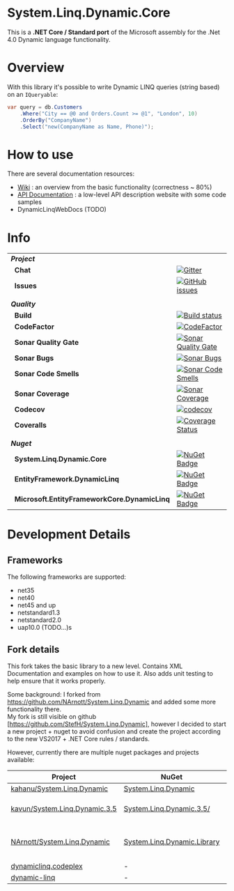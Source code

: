 # System.Linq.Dynamic.Core
This is a **.NET Core / Standard port** of the Microsoft assembly for the .Net 4.0 Dynamic language functionality.

# Overview
With this library it's possible to write Dynamic LINQ queries (string based) on an `IQueryable`:
```csharp
var query = db.Customers
    .Where("City == @0 and Orders.Count >= @1", "London", 10)
    .OrderBy("CompanyName")
    .Select("new(CompanyName as Name, Phone)");
```

# How to use
There are several documentation resources:
- [Wiki][doc-wiki] : an overview from the basic functionality  (correctness ~ 80%)
- [API Documentation][doc-api] : a low-level API description website with some code samples
- DynamicLinqWebDocs (TODO)

# Info
| | |
| --- | --- |
| ***Project*** | &nbsp; |
| &nbsp;&nbsp;**Chat** | [![Gitter](https://img.shields.io/gitter/room/system-linq-dynamic-core/Lobby.svg)](https://gitter.im/system-linq-dynamic-core/Lobby) |
| &nbsp;&nbsp;**Issues** | [![GitHub issues](https://img.shields.io/github/issues/StefH/System.Linq.Dynamic.Core.svg)](https://github.com/StefH/System.Linq.Dynamic.Core/issues) |
| | |
| ***Quality*** | &nbsp; |
| &nbsp;&nbsp;**Build** | [![Build status](https://ci.appveyor.com/api/projects/status/0c4v2bsvdqd57600?svg=true)](https://ci.appveyor.com/project/StefH/system-linq-dynamic-core) |
| &nbsp;&nbsp;**CodeFactor** | [![CodeFactor](https://www.codefactor.io/repository/github/stefh/system.linq.dynamic.core/badge)](https://www.codefactor.io/repository/github/stefh/system.linq.dynamic.core)
| &nbsp;&nbsp;**Sonar Quality Gate** | [![Sonar Quality Gate](https://sonarcloud.io/api/project_badges/measure?project=system.linq.dynamic.core&metric=alert_status)](https://sonarcloud.io/project/issues?id=system.linq.dynamic.core) |
| &nbsp;&nbsp;**Sonar Bugs** | [![Sonar Bugs](https://sonarcloud.io/api/project_badges/measure?project=system.linq.dynamic.core&metric=bugs)](https://sonarcloud.io/project/issues?id=system.linq.dynamic.core&resolved=false&types=BUG) |
| &nbsp;&nbsp;**Sonar Code Smells** | [![Sonar Code Smells](https://sonarcloud.io/api/project_badges/measure?project=system.linq.dynamic.core&metric=code_smells)](https://sonarcloud.io/project/issues?id=system.linq.dynamic.core&resolved=false&types=CODE_SMELL) |
| &nbsp;&nbsp;**Sonar Coverage** | [![Sonar Coverage](https://sonarcloud.io/api/project_badges/measure?project=system.linq.dynamic.core&metric=coverage)](https://sonarcloud.io/component_measures?id=system.linq.dynamic.core&metric=coverage) |
| &nbsp;&nbsp;**Codecov** | [![codecov](https://codecov.io/gh/StefH/System.Linq.Dynamic.Core/branch/master/graph/badge.svg)](https://codecov.io/gh/StefH/System.Linq.Dynamic.Core) |
| &nbsp;&nbsp;**Coveralls** | [![Coverage Status](https://coveralls.io/repos/github/StefH/System.Linq.Dynamic.Core/badge.svg?branch=master)](https://coveralls.io/github/StefH/System.Linq.Dynamic.Core?branch=master) |
| |
| ***Nuget*** | &nbsp; |
| &nbsp;&nbsp;**System.Linq.Dynamic.Core** | [![NuGet Badge](https://buildstats.info/nuget/System.Linq.Dynamic.Core)](https://www.nuget.org/packages/System.Linq.Dynamic.Core) |
| &nbsp;&nbsp;**EntityFramework.DynamicLinq** | [![NuGet Badge](https://buildstats.info/nuget/EntityFramework.DynamicLinq)](https://www.nuget.org/packages/EntityFramework.DynamicLinq) |
| &nbsp;&nbsp;**Microsoft.EntityFrameworkCore.DynamicLinq** | [![NuGet Badge](https://buildstats.info/nuget/Microsoft.EntityFrameworkCore.DynamicLinq)](https://www.nuget.org/packages/Microsoft.EntityFrameworkCore.DynamicLinq) |


# Development Details

## Frameworks
The following frameworks are supported:
- net35
- net40
- net45 and up
- netstandard1.3
- netstandard2.0
- uap10.0 (TODO...)s

## Fork details
This fork takes the basic library to a new level. Contains XML Documentation and examples on how to use it. Also adds unit testing to help ensure that it works properly.

Some background:
I forked from https://github.com/NArnott/System.Linq.Dynamic and added some more functionality there.<br>My fork is still visible on github [https://github.com/StefH/System.Linq.Dynamic], however I decided to start a new project + nuget to avoid confusion and create the project according to the new VS2017 + .NET Core rules / standards.

However, currently there are multiple nuget packages and projects available:

| Project | NuGet | Author | Comment |
| ------- | ----- | ------ | ------- |
| [kahanu/System.Linq.Dynamic][2a] | [System.Linq.Dynamic][2b] | @kahanu | - |
| [kavun/System.Linq.Dynamic.3.5][3a] | [System.Linq.Dynamic.3.5/][3b] | @kavun | only 3.5 and VB.NET |
| [NArnott/System.Linq.Dynamic][4a] | [System.Linq.Dynamic.Library][4b]  | @NArnott | removed from github + nuget ? |
| [dynamiclinq.codeplex][5a] | - | dialectsoftware | - |
| [dynamic-linq][6a] | - | scottgu | - |

[2a]: https://github.com/kahanu/System.Linq.Dynamic
[2b]: https://www.nuget.org/packages/System.Linq.Dynamic
[3a]: https://github.com/kavun/System.Linq.Dynamic.3.5
[3b]: https://www.nuget.org/packages/System.Linq.Dynamic.3.5/
[4a]: https://github.com/NArnott/System.Linq.Dynamic
[4b]: https://www.nuget.org/packages/System.Linq.Dynamic.Library
[5a]: https://dynamiclinq.codeplex.com/
[6a]: http://weblogs.asp.net/scottgu/dynamic-linq-part-1-using-the-linq-dynamic-query-library

[doc-api]: https://system-linq-dynamic-core.azurewebsites.net
[doc-wiki]: https://github.com/StefH/System.Linq.Dynamic.Core/wiki/Dynamic-Expressions
